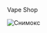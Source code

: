 Vape Shop


![Снимокc](https://github.com/KayChicken/VapeShop/assets/105989236/3e3e4e6a-74a2-47d4-8ce3-231918303bd5)
